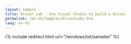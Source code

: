 ```yaml
---
layout: sample
title: Driver Lab - Use Visual Studio to build a driver
permalink: /en-US/Samples/DriverLab2.htm
lang: en-US
---
```

{% include redirect.html url="/windows/iot/samples" %}
